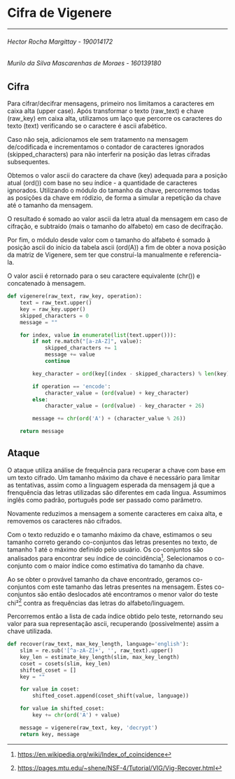 # Cifra de Vigenere
___

###### Hector Rocha Margittay - 190014172
###### Murilo da Silva Mascarenhas de Moraes - 160139180

## Cifra

Para cifrar/decifrar mensagens, primeiro nos limitamos a caracteres em caixa alta (upper case).
Após transformar o texto (raw_text) e chave (raw_key) em caixa alta, 
utilizamos um laço que percorre os caracteres do texto (text) verificando se o caractere é ascii afabético.

Caso não seja, adicionamos ele sem tratamento na mensagem de/codificada e incrementamos o contador
de caracteres ignorados (skipped_characters) para não interferir na posição das letras cifradas subsequentes.

Obtemos o valor ascii do caractere da chave (key) adequada para a posição atual (ord()) com base no seu índice - a quantidade de caracteres ignorados.
Utilizando o módulo do tamanho da chave, percorremos todas as posições da chave em ródizio, de forma a simular a repetição
da chave até o tamanho da mensagem.

O resultado é somado ao valor ascii da letra atual da mensagem em caso de cifração, e subtraído (mais o tamanho do alfabeto) em caso de decifração.

Por fim, o módulo desde valor com o tamanho do alfabeto é somado à posição ascii do início da tabela ascii (ord(A)) a fim de
obter a nova posição da matriz de Vigenere, sem ter que construí-la manualmente e referencia-la.

O valor ascii é retornado para o seu caractere equivalente (chr()) e concatenado à mensagem.


```python
def vigenere(raw_text, raw_key, operation):
    text = raw_text.upper()
    key = raw_key.upper()
    skipped_characters = 0
    message = ""

    for index, value in enumerate(list(text.upper())):
        if not re.match("[a-zA-Z]", value):
            skipped_characters += 1
            message += value
            continue

        key_character = ord(key[(index - skipped_characters) % len(key)])

        if operation == 'encode':
            character_value = (ord(value) + key_character)
        else:
            character_value = (ord(value) - key_character + 26)

        message += chr(ord('A') + (character_value % 26))

    return message
```


## Ataque

O ataque utiliza análise de frequência para recuperar a chave com base em um texto cifrado.
Um tamanho máximo da chave é necessário para limitar as tentativas, assim como a linguagem esperada da mensagem
já que a frenquência das letras utilizadas são diferentes em cada lingua. Assumimos inglês como padrão,
português pode ser passado como parâmetro.

Novamente reduzimos a mensagem a somente caracteres em caixa alta, e removemos os caracteres não cifrados.

Com o texto reduzido e o tamanho máximo da chave, estimamos o seu tamanho correto gerando co-conjuntos das
letras presentes no texto, de tamanho 1 até o máximo definido pelo usuário. Os co-conjuntos são analisados
para encontrar seu índice de coincidência[^1]. Selecionamos o co-conjunto com o maior índice como estimativa
do tamanho da chave.

Ao se obter o provável tamanho da chave encontrado, geramos co-conjuntos com este tamanho das letras presentes na mensagem.
Estes co-conjuntos são então deslocados até encontramos o menor valor do teste chi²[^2] contra as frequências das
letras do alfabeto/linguagem.

Percorremos então a lista de cada índice obtido pelo teste, retornando seu valor para sua representação ascii,
recuperando (possivelmente) assim a chave utilizada.


```python
def recover(raw_text, max_key_length, language='english'):
    slim = re.sub('[^a-zA-Z]+', '', raw_text).upper()
    key_len = estimate_key_length(slim, max_key_length)
    coset = cosets(slim, key_len)
    shifted_coset = []
    key = ""

    for value in coset:
        shifted_coset.append(coset_shift(value, language))

    for value in shifted_coset:
        key += chr(ord('A') + value)

    message = vigenere(raw_text, key, 'decrypt')
    return key, message
```


[^1]: https://en.wikipedia.org/wiki/Index_of_coincidence
[^2]: https://pages.mtu.edu/~shene/NSF-4/Tutorial/VIG/Vig-Recover.html